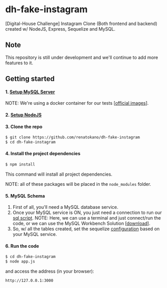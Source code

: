# dh-fake-instagram

[Digital-House Challenge] Instagram Clone (Both frontend and backend) created w/ NodeJS, Express, Sequelize and MySQL.

## Note
This repository is still under development and we'll continue to add more features to it.

<!-- ## Features

 * Custom photo feed based on who you follow
 * Post photo posts from camera or gallery
   * Like posts
      * View all likes on a post
   * Comment on posts
        * View all comments on a post
 * Search for users
    * Search screen showing all images except your own
    * Search based on usernames
 * Profile Screen
   * Follow / Unfollow Users
   * Change image view from grid layout to feed layout
   * Edit profile
 * Chat Screen
    * Chat with any user
    * Share images while chatting -->

## Getting started

#### 1. [Setup MySQL Server](https://dev.mysql.com/downloads/)

NOTE: We're using a docker container for our tests [[official images](https://hub.docker.com/_/mysql)].

#### 2. [Setup NodeJS](https://nodejs.org/en/download/)

#### 3. Clone the repo

```sh
$ git clone https://github.com/renatokano/dh-fake-instagram
$ cd dh-fake-instagram
```

#### 4. Install the project dependencies

```sh
$ npm install
```

This command will install all project dependencies. 

NOTE: all of these packages will be placed in the `node_modules` folder.

#### 5. MySQL Schema

1. First of all, you'll need a MySQL database service. 
2. Once your MySQL service is ON, you just need a connection to run our [sql script](https://github.com/renatokano/dh-fake-instagram/blob/master/fake-instagram.sql). NOTE: Here, we can use a terminal and just connect/run the code, or we can use the MySQL Workbench Solution [[download](https://dev.mysql.com/downloads/workbench/)].
3. So, w/ all the tables created, set the sequelize [configuration](https://github.com/renatokano/dh-fake-instagram/blob/master/config/database.js) based on your MySQL service.

#### 6. Run the code

```sh
$ cd dh-fake-instagram
$ node app.js
```
and access the address (in your browser): 

```
http://127.0.0.1:3000
```
